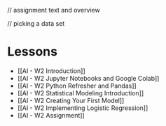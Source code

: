 // assignment text and overview

// picking a data set
# Lessons
- [[AI - W2 Introduction]]
- [[AI - W2 Jupyter Notebooks and Google Colab]]
- [[AI - W2 Python Refresher and Pandas]]
- [[AI - W2 Statistical Modeling Introduction]]
- [[AI - W2 Creating Your First Model]]
- [[AI - W2 Implementing Logistic Regression]]
- [[AI - W2 Assignment]]
